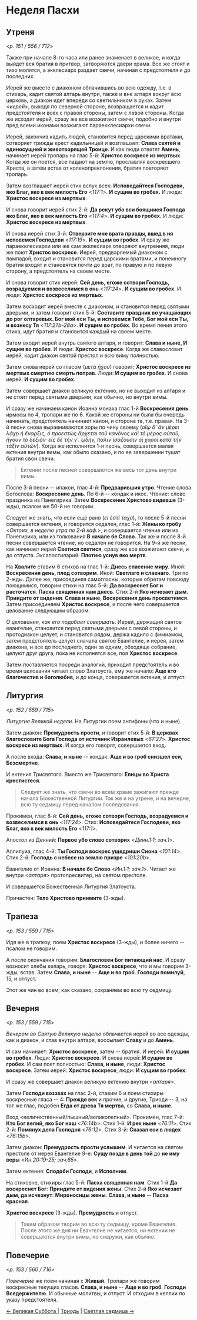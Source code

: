 
# Неделя Пасхи

## Утреня

<*p. 151 / 556 / 712*>

Также при начале 8-го часа или ранее знаменает в великое, и когда выйдет вся братия в притвор, 
затворяются двери храма. Все же стоят и тихо молятся, а экклесиарх раздает свечи, начиная 
с предстоятеля и до последних.  

Иерей же вместе с диаконом облачившись во всю одежду, т.е. в стихарь, кадит святой алтарь 
внутри, также и вне алтаря вокруг всю церковь, а диакон идет впереди со светильником в руках. 
Затем <*иерей*>, выходя по северной стороне, возвращается и кадит предстоятеля и всех 
с правой стороны, затем с левой стороны. Когда же исходит иерей, сразу же все возжигают 
свечи, подобно и внутри пред всеми иконами возжигают параекклесиархи свечи. 

Иерей, закончив кадить людей, становится перед царскими вратами, сотворяет трижды крест 
кадильницей и возглашает: **Слава святей и единосущней и животворящей Троице**. 
И как люди ответят **Аминь**, начинает иерей тропарь на глас 5-й: 
**Христос воскресе из мертвых**. Когда же он поется, все падают на землю, прославляя 
воскресшего Христа, а затем встав от коленопреклонения, братия повторяет тропарь. 

Затем возглашает иерей стих вслух всех: **Исповедайтеся Господеви, яко Благ, яко в век милость Его** <*117:1*>. 
**И сущим во гробех.** И люди: **Христос воскресе из мертвых**. 

И снова говорит иерей стих 2-й: **Да рекут убо вси боящиися Господа яко Благ, яко в век милость Его** <*117:4*>. 
**И сущим во гробех.** И люди: **Христос воскресе из мертвых**.
 
И снова иерей стих 3-й: **Отверзите мне врата правды, вшед в ня исповемся Господеви** <*117:19*>. 
**И сущим во гробех**. И сразу же параекклесиархи или же сам экклесиарх отворяют внутренняя, 
люди же поют **Христос воскресе**. Иерей, предваряемый диаконом с лампадой, входит и становится 
перед царскими вратами, и понемногу братия входят и становятся почти до врат, по правую и по левую сторону, 
а предстоятель на своем месте. 

И снова говорит стих иерей: **Сей день, eгоже сотвори Господь, возрадуемся и возвеселимся в онь** <*117:24*>. 
**И сущим во гробех**. И люди: **Христос воскресе из мертвых**. 

Затем восходит иерей вместе с диаконом, и становится перед святыми дверьми, и затем говорит стих 5-й: 
**Составите праздник во учащающих до рог олтаревых. Бог мой еси Ты, и исповемся Тебе, Бог мой еси Ты, 
и вознесу Тя** <*117:27b-28a*>. **И сущим во гробех**. Во время пения этого стиха, идут братия и становится 
каждый на своем месте. 

Затем входит иерей внутрь святого алтаря, и говорит: **Слава и ныне, И сущим во гробех**. 
И люди: **Христос воскресе**. Когда же славословит иерей, кадит диакон святой престол 
и всю виму полностью. 

Затем снова иерей со гласом (*μετὰ ἥχου*) говорит: **Христос воскресе из мертвых смертию смерть поправ**. 
Люди: **И сущим во гробех**. И снова иерей: **И сущим во гробех**.

Затем совершает диакон великую ектению, но не выходит из алтаря и не стоит перед святыми 
дверьми, как обычно, но внутри вимы.

И сразу же начинаем канон Иоанна монаха глас 1-й **Воскресения день**: ирмосы по 4, 
тропари же по 6. Какой же стороны ни была бы очередь начинать, предстоятель начинает 
канон, и сторона та, т.е. правая. На 3-й песни снова выравниваются хоры по чину своему 
(*οἵῳ δ' ἄν μέρει λάχῃ ἡ ἔναρξις, ὁ προεστὼς ἄρχεται τοῦ κανόνος καὶ τὸ μέρος αὐτοῦ, 
ἤγουν τὸ δεξιόν· εἰς δὲ τὴν γʹ. ᾠδήν, πάλιν ἰσάζουσιν οἱ χοροὶ κατὰ τὴν τάξιν αὐτῶν*).
Когда же исполнится 1-я песнь, совершается малая ектения внутри вимы, как обыло сказано, 
и по ее завершении тушат братия свои свечи. 

> Ектении после песней совершаются же весь тот день внутри вимы.

После 3-й песни -- ипакои, глас 4-й: **Предварившия утро**. Чтение слова Богослова: 
**Воскресение день**.
По 6-й -- кондак и икос. Чтение: слово праздника из Панегирика. 
Затем **Воскресение Христово видевше** (3-жды), псалом же 50-й не говорим.

Следует же знать, что если еще рано (*εἰ ἐστὶ ταχύ*), то после 5-й песни совершается ектения, 
и говорится седален, глас 1-й: **Жены ко гробу** <*Октоих, в неделю утра по 2-й каф.*>, 
и совершается чтение или из Панегирика, или из толкования **В начале бе Слово**. 
Так же и после 8-й песни совершается чтение, но седален не говорится.
На 9-й же песни, как начинает иерей **Светися светися**, сразу же все возжигают свечи, и до отпуста.
Эксапостиларий: **Плотию уснув яко мертв**.

На **Хвалите** ставим 6 стихов на глас 1-й: **Днесь спасение миру**. 
Иной: **Воскресения день, плод сотворим**. 
Иной: **Светлаго и славнаго**. Три по 2-жды. 
Далее же, присоединяя самогласны, которые обретам повсюду поющимися, говорим стихи 
на глас 5-й: **Да воскреснет Бог и расточатся**. **Пасха священная нам днесь**.
Стих 2-й **Яко исчезает дым**. **Приидите от видения**. 
**Слава и ныне**, **Воскресения день просветимся**.
Затем присоединяем **Христос воскресе**, и после чего совершается целование следующим образом:

*О целовании, как его подобает совершать*.
Иерей, держащий святое евангелие, становится перед святыми дверьми с левой стороны,
и протодиакон целует, и становится рядом, держа кадило с фимиамом,
затем предстоятель целует сначала святое Евангелие, и иерея, затем диакона,
и все до последнего, один за одним, обходяще собрание, целуют друг друга,
пока не исполнятся все, поя **Христос воскресе**.

Затем поставляется посреди аналогий, приходит предстоятель и во время
целования читает слово Златоуста, ему же начало: **Аще кто благочестив и боголюбив**,
и до конца, совершается ектения, и отпуст.

## Литургия

<*p. 152 / 559 / 715*>

*Литургия Великой недели.* На Литургии поем антифоны (что и ныне). 

Затем диакон: **Премудрость прости**, и говорит стих 5-й: 
**В церквах благословите Бога Господа от источник Израилевых** <*67:27*>. 
**Христос воскресе из мертвых**. И когда его говорят, совершается вход. 

А после входа: **Слава, и ныне** -- кондак: **Аще и во гроб снизшел еси, Безсмертне**. 

И ектения Трисвятого. Вместо же Трисвятого: **Елицы во Христа крестистеся**.

> Следует же знать, что свечи во всем храме зажигают прежде начала Божественной Литургии.
> Так же и на утрене, и на вечерне, всю ту седмицу перед началом последования.

Прокимен, глас 8-й: **Сей день, eгоже сотвори Господь, возрадуемся и возвеселимся в онь** <*117:24*>. 
Стих: **Исповедайтеся Господеви, яко Благ, яко в век милость Его** <*117:1*>.

Апостол из Деяний: **Первое убо слово сотворих** <*Деян.1:1; зач.1*>. 

Аллилуиа, глас 4-й: **Ты Господи воскрес ущедриши Сиона** <*101:14*>. 
Стих 2-й: **Господь с небесе на землю призре** <*101:20b*>.

Евангелие от Иоанна: **В начале бе Слово** <*Ин.1:1; зач.1*>. 
Читает же внутри <*алтаря*> протопресвитер, на святом престоле. 

И совершается Божественная Литургия Златоуста. 

Причастен: **Тело Христово приимите** (3-жды).

## Трапеза

<*p. 153 / 559 / 715*>

Идя же в трапезу, поем **Христос воскресе** (3-жды), и более ничего -- псалом не говорим.

А после окончания говорим: **Благословен Бог питающий нас**. И сразу возносит хлебы 
келарь, говоря: **Христос воскресе**, что и мы говорим 3-жды, встав. 
Затем **Слава, и ныне** -- **Аще и во гроб**.
**Господи помилуй**, 15, и отпуст. 

Этот же чин во всем, как сказано, сохраняем во всю ту седмицу.

## Вечерня

<*p. 153 / 559 / 715*>

*Вечером во Святую Великую неделю* облачается иерей во все одежды, как и диакон, 
и став внутри алтаря, воссылает **Славу** и до **Аминь**. 

И сам начинает: **Христос воскресе**, затем -- братия. 
И иерей: **И сущим во гробех**. Люди: **Христос воскресе**. 
И снова иерей: **И сущим во гробех**. 
И сам поет полностью: **Слава, и ныне**, люди: **Христос воскресе**. 
Затем иерей: **Христос воскресе**, люди: **И сущим во гробех**. 

И сразу же совершает диакон великую ектению внутри <*алтаря*>.

Затем **Господи воззвах** на глас 2-й, ставим 6 и поем стихиры воскресные гласа -- 4: 
**Прежде век** и прочие, и другие, Триоди -- 3, на тот же глас, подобен **Егда от древа Тя мертва**, 
со **Слава, и ныне**.

Вход <величественный/пышный/великолепный>. 
Прокимен, глас 7-й: **Кто Бог велий, яко Бог наш** <*76:14b*>.
Стих 1-й: **И рех ныне** <*76:11*>.
Стих 2-й: **Помянух дела Господня** <*76:12*>. 
Стих 3-й: **Сказал еси в людех** <*76:15b*>.

Затем диакон: **Премудрость прости услышим**. И читается на святом престоле от иерея 
Евангелие 9-е: **Сущу позде в день той** до **не иму веры** <*Ин.20:19-25; зач.65*>.

Затем ектения: **Сподоби Господи**, и **Исполним**.

На стиховне, стихиры глас 5-й: **Пасха священная нам**. 
Стих 1-й **Да воскреснет Бог**: **Приидите от видения жены**. 
Стих 2-й **Яко исчезает дым, да исчезнут**: **Мироносицы жены**.
**Слава, и ныне** -- **Пасха красная**. 

**Христос воскресе** (3-жды). **Премудрость** и отпуст.

> Таким образом творим во всю ту седмицу, кроме Евангелия. 
> После этого же дня ни Евангелие не читается, ни ектении не совершаются внутри вимы, 
> но снаружи, как обычно.

## Повечерие

<*p. 153 / 560 / 716*>

*Повечерие* же поем начиная с **Живый**. Тропари же говорим воскресные
текущих гласов. **Слава, и ныне** -- **Аще и во гроб**. 
**Господи Вседержителю**. И обычные молитвы, и отпуст. 
И отходим в келлии по указу предстоятеля.

[← Великая Суббота ](A_24_EUR_great_saturday.md) | [Триодь](README.md) | [Светлая седмица →](B_02_EUR_easter_week.ru.md)
